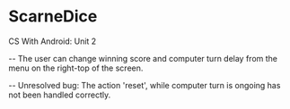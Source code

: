 # ScarneDice
CS With Android: Unit 2

-- The user can change winning score and computer turn delay from the menu on the right-top of the screen.

-- Unresolved bug: The action 'reset', while computer turn is ongoing has not been handled correctly.

